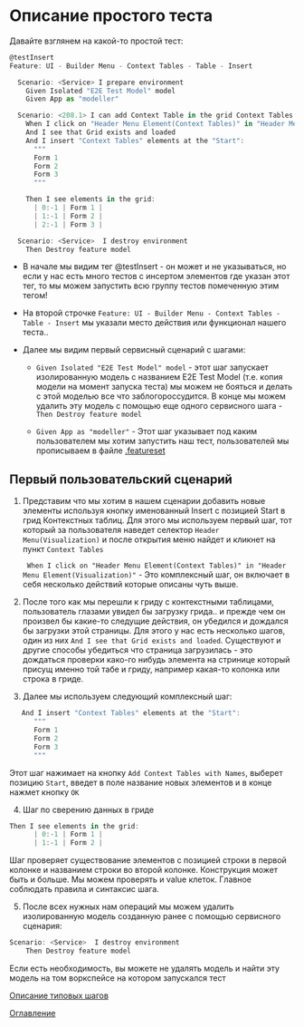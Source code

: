 # Описание простого теста

Давайте взглянем на какой-то простой тест:
```js
@testInsert
Feature: UI - Builder Menu - Context Tables - Table - Insert

  Scenario: <Service> I prepare environment
    Given Isolated "E2E Test Model" model
    Given App as "modeller"

  Scenario: <208.1> I can add Context Table in the grid Context Tables "Start" position
    When I click on "Header Menu Element(Context Tables)" in "Header Menu Element(Visualization)"
    And I see that Grid exists and loaded
    And I insert "Context Tables" elements at the "Start":
      """
      Form 1
      Form 2
      Form 3
      """

    Then I see elements in the grid:
      | 0:-1 | Form 1 |
      | 1:-1 | Form 2 |
      | 2:-1 | Form 3 |

  Scenario: <Service>  I destroy environment
    Then Destroy feature model
```

- В начале мы видим тег @testInsert - он может и не указываться, но если у нас есть много тестов с инсертом элементов где указан этот тег, то мы можем запустить всю группу тестов помеченную этим тегом!

- На второй строчке ```Feature: UI - Builder Menu - Context Tables - Table - Insert``` мы указали место действия или функционал нашего теста.. 

- Далее мы видим первый сервисный сценарий с шагами:
    - ```Given Isolated "E2E Test Model" model``` - этот шаг запускает изолированную модель с названием E2E Test Model (т.е. копия модели на момент запуска теста) мы можем не бояться и делать с этой моделью все что заблогороссудится. В конце мы можем удалить эту модель с помощью еще одного сервисного шага    - ``` Then Destroy feature model```

    - ```Given App as "modeller"``` - Этот шаг указывает под каким пользователем мы хотим запустить наш тест, пользователей мы прописываем в файле [.featureset](preparationForWork/featureset.md)

## Первый пользовательский сценарий
1) Представим что мы хотим в нашем сценарии добавить новые элементы используя кнопку именованный Insert с позицией Start в грид Контекстных таблиц.
Для этого мы используем первый шаг, тот который за пользователя наведет селектор ``Header Menu(Visualization)`` и после открытия меню найдет и кликнет на пункт ``Context Tables``

   ``` When I click on "Header Menu Element(Context Tables)" in "Header Menu Element(Visualization)"``` - Это комплексный шаг, он включает в себя несколько действий которые описаны чуть выше.

2) После того как мы перешли к гриду с контекстными таблицами, пользователь глазами увидел бы загрузку грида.. и прежде чем он произвел бы какие-то следущие действия, он убедился  и дождался бы загрузки этой страницы. Для этого у нас есть несколько шагов, один из них ```And I see that Grid exists and loaded```.
Существуют и другие способы убедиться что страница загрузилась - это дождаться проверки како-го нибудь элемента на стринице который присущ именно той табе и гриду, например какая-то колонка или строка в гриде.

3) Далее мы используем следующий комплексный шаг:
```js
   And I insert "Context Tables" elements at the "Start":
      """
      Form 1
      Form 2
      Form 3
      """
```
Этот шаг нажимает на кнопку ``Add Context Tables with Names``, выберет позицию ``Start``, введет в поле название новых элементов и в конце нажмет кнопку `OK`

4)  Шаг по сверению данных в гриде
```js 
Then I see elements in the grid:
      | 0:-1 | Form 1 |
      | 1:-1 | Form 2 |
```
Шаг проверяет существование элементов с позицией строки в первой колонке и названием строки во второй колонке. Конструкция может быть и больше. Мы можем проверять и value клеток. Главное соблюдать правила и синтаксис шага.

5) После всех нужных нам операций мы можем удалить изолированную модель созданную ранее с помощью сервисного сценария:
```js
Scenario: <Service>  I destroy environment
    Then Destroy feature model
 ```
Если есть необходимость, вы можете не удалять модель и найти эту модель на том воркспейсе на котором запускался тест

[Описание типовых шагов](./prerequisities.md)

[Оглавление](../README.md)